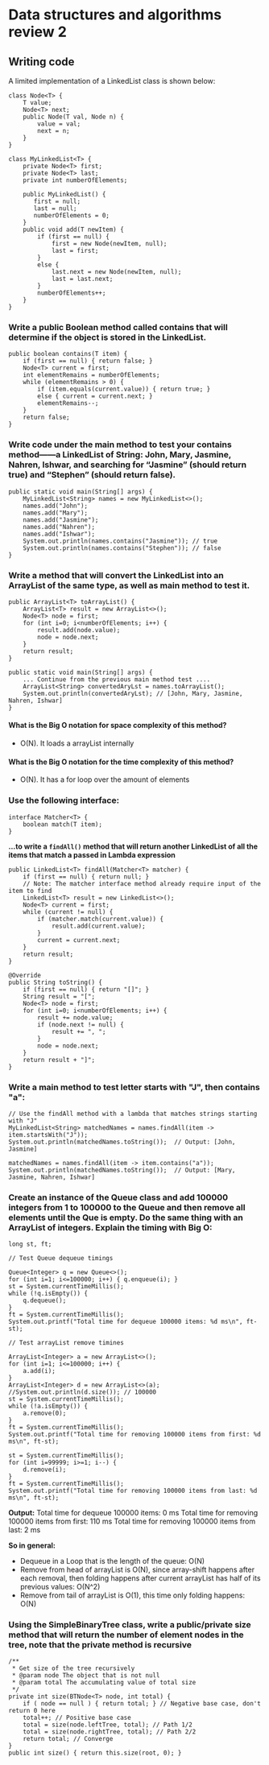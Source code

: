 # Data structures and algorithms review 2

## Writing code

A limited implementation of a LinkedList class is shown below:
```
class Node<T> {
    T value;
    Node<T> next;
    public Node(T val, Node n) {
        value = val;
        next = n;
    }
}

class MyLinkedList<T> {
    private Node<T> first;
    private Node<T> last;
    private int numberOfElements;
    
    public MyLinkedList() {
       first = null;
       last = null; 
       numberOfElements = 0;
    }
    public void add(T newItem) {
        if (first == null) {
            first = new Node(newItem, null);
            last = first;
        }
        else {
            last.next = new Node(newItem, null);
            last = last.next;
        }
        numberOfElements++;
    }
}  
```
### Write a public Boolean method called contains that will determine if the object is stored in the LinkedList.

```
public boolean contains(T item) {
    if (first == null) { return false; }
    Node<T> current = first;
    int elementRemains = numberOfElements;
    while (elementRemains > 0) {
        if (item.equals(current.value)) { return true; }
        else { current = current.next; }
        elementRemains--;
    }
    return false;
} 
```

### Write code under the main method to test your contains method——a LinkedList of String: John, Mary, Jasmine, Nahren, Ishwar, and searching for “Jasmine” (should return true) and “Stephen” (should return false).

```
public static void main(String[] args) {
    MyLinkedList<String> names = new MyLinkedList<>();
    names.add("John");
    names.add("Mary");
    names.add("Jasmine");
    names.add("Nahren");
    names.add("Ishwar");
    System.out.println(names.contains("Jasmine")); // true
    System.out.println(names.contains("Stephen")); // false
}
```

### Write a method that will convert the LinkedList into an ArrayList of the same type, as well as main method to test it.
```
public ArrayList<T> toArrayList() {
    ArrayList<T> result = new ArrayList<>();
    Node<T> node = first;
    for (int i=0; i<numberOfElements; i++) {
        result.add(node.value);
        node = node.next;
    }
    return result;
}

public static void main(String[] args) {
    ... Continue from the previous main method test ....
    ArrayList<String> convertedAryLst = names.toArrayList();
    System.out.println(convertedAryLst); // [John, Mary, Jasmine, Nahren, Ishwar]
}
```
#### What is the Big O notation for space complexity of this method?
- O(N). It loads a arrayList internally

#### What is the Big O notation for the time complexity of this method?
- O(N). It has a for loop over the amount of elements

### Use the following interface:
```
interface Matcher<T> {
    boolean match(T item);
}
```

**...to write a `findAll()` method that will return another LinkedList of all the items that match a passed in Lambda expression**
```
public LinkedList<T> findAll(Matcher<T> matcher) {
    if (first == null) { return null; }
    // Note: The matcher interface method already require input of the item to find
    LinkedList<T> result = new LinkedList<>();
    Node<T> current = first;
    while (current != null) {
        if (matcher.match(current.value)) {
            result.add(current.value);
        }
        current = current.next;
    }
    return result;
}

@Override
public String toString() {
    if (first == null) { return "[]"; }
    String result = "[";
    Node<T> node = first;
    for (int i=0; i<numberOfElements; i++) {
        result += node.value;
        if (node.next != null) {
            result += ", ";
        }
        node = node.next;
    }
    return result + "]";
}
``` 

### Write a main method to test letter starts with "J", then contains "a":
```
// Use the findAll method with a lambda that matches strings starting with "J"
MyLinkedList<String> matchedNames = names.findAll(item -> item.startsWith("J"));
System.out.println(matchedNames.toString());  // Output: [John, Jasmine]

matchedNames = names.findAll(item -> item.contains("a"));
System.out.println(matchedNames.toString());  // Output: [Mary, Jasmine, Nahren, Ishwar]
```

### Create an instance of the Queue class and add 100000 integers from 1 to 100000 to the Queue and then remove all elements until the Que is empty. Do the same thing with an ArrayList of integers. Explain the timing with Big O:
```
long st, ft;

// Test Queue dequeue timings

Queue<Integer> q = new Queue<>();
for (int i=1; i<=100000; i++) { q.enqueue(i); }
st = System.currentTimeMillis();
while (!q.isEmpty()) {
    q.dequeue();
}
ft = System.currentTimeMillis();
System.out.printf("Total time for dequeue 100000 items: %d ms\n", ft-st);

// Test arrayList remove timines

ArrayList<Integer> a = new ArrayList<>();
for (int i=1; i<=100000; i++) {
    a.add(i);
}
ArrayList<Integer> d = new ArrayList<>(a); //System.out.println(d.size()); // 100000
st = System.currentTimeMillis();
while (!a.isEmpty()) {
    a.remove(0);
}
ft = System.currentTimeMillis();
System.out.printf("Total time for removing 100000 items from first: %d ms\n", ft-st);

st = System.currentTimeMillis();
for (int i=99999; i>=1; i--) {
    d.remove(i);
}
ft = System.currentTimeMillis();
System.out.printf("Total time for removing 100000 items from last: %d ms\n", ft-st);
```

**Output:**
Total time for dequeue 100000 items: 0 ms
Total time for removing 100000 items from first: 110 ms
Total time for removing 100000 items from last: 2 ms

**So in general:**
- Dequeue in a Loop that is the length of the queue: O(N)
- Remove from head of arrayList is O(N), since array-shift happens after each removal, then folding happens after current arrayList has half of its previous values: O(N^2)
- Remove from tail of arrayList is O(1), this time only folding happens: O(N)

### Using the SimpleBinaryTree class, write a public/private size method that will return the number of element nodes in the tree, note that the private method is recursive

```
/**
 * Get size of the tree recursively
 * @param node The object that is not null
 * @param total The accumulating value of total size
 */
private int size(BTNode<T> node, int total) {
    if ( node == null ) { return total; } // Negative base case, don't return 0 here
    total++; // Positive base case
    total = size(node.leftTree, total); // Path 1/2
    total = size(node.rightTree, total); // Path 2/2
    return total; // Converge
}
public int size() { return this.size(root, 0); }
```